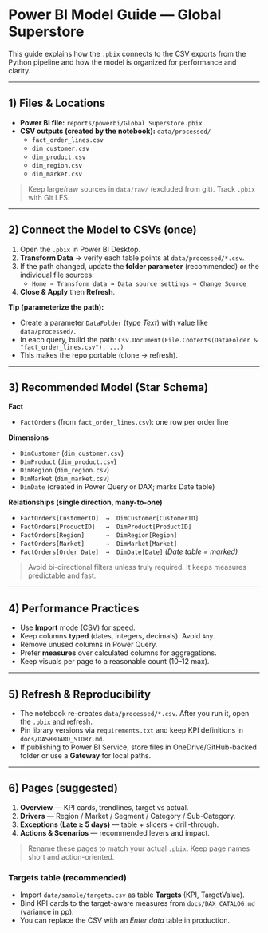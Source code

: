 # Power BI Model Guide — Global Superstore

This guide explains how the `.pbix` connects to the CSV exports from the Python pipeline and how the model is organized for performance and clarity.

---

## 1) Files & Locations

- **Power BI file:** `reports/powerbi/Global Superstore.pbix`
- **CSV outputs (created by the notebook):** `data/processed/`
  - `fact_order_lines.csv`
  - `dim_customer.csv`
  - `dim_product.csv`
  - `dim_region.csv`
  - `dim_market.csv`

> Keep large/raw sources in `data/raw/` (excluded from git). Track `.pbix` with Git LFS.

---

## 2) Connect the Model to CSVs (once)

1. Open the `.pbix` in Power BI Desktop.
2. **Transform Data** → verify each table points at `data/processed/*.csv`.
3. If the path changed, update the **folder parameter** (recommended) or the individual file sources:
   - `Home → Transform data → Data source settings → Change Source`
4. **Close & Apply** then **Refresh**.

**Tip (parameterize the path):**
- Create a parameter `DataFolder` (type *Text*) with value like `data/processed/`.
- In each query, build the path: `Csv.Document(File.Contents(DataFolder & "fact_order_lines.csv"), ...)`
- This makes the repo portable (clone → refresh).

---

## 3) Recommended Model (Star Schema)

**Fact**
- `FactOrders` (from `fact_order_lines.csv`): one row per order line

**Dimensions**
- `DimCustomer` (`dim_customer.csv`)
- `DimProduct` (`dim_product.csv`)
- `DimRegion` (`dim_region.csv`)
- `DimMarket` (`dim_market.csv`)
- `DimDate` (created in Power Query or DAX; marks Date table)

**Relationships (single direction, many-to-one)**
- `FactOrders[CustomerID]  →  DimCustomer[CustomerID]`
- `FactOrders[ProductID]   →  DimProduct[ProductID]`
- `FactOrders[Region]      →  DimRegion[Region]`
- `FactOrders[Market]      →  DimMarket[Market]`
- `FactOrders[Order Date]  →  DimDate[Date]`  *(Date table = marked)*

> Avoid bi-directional filters unless truly required. It keeps measures predictable and fast.

---

## 4) Performance Practices

- Use **Import** mode (CSV) for speed.
- Keep columns **typed** (dates, integers, decimals). Avoid `Any`.
- Remove unused columns in Power Query.
- Prefer **measures** over calculated columns for aggregations.
- Keep visuals per page to a reasonable count (10–12 max).

---

## 5) Refresh & Reproducibility

- The notebook re-creates `data/processed/*.csv`. After you run it, open the `.pbix` and refresh.
- Pin library versions via `requirements.txt` and keep KPI definitions in `docs/DASHBOARD_STORY.md`.
- If publishing to Power BI Service, store files in OneDrive/GitHub-backed folder or use a **Gateway** for local paths.

---

## 6) Pages (suggested)

1. **Overview** — KPI cards, trendlines, target vs actual.
2. **Drivers** — Region / Market / Segment / Category / Sub-Category.
3. **Exceptions (Late ≥ 5 days)** — table + slicers + drill-through.
4. **Actions & Scenarios** — recommended levers and impact.

> Rename these pages to match your actual `.pbix`. Keep page names short and action-oriented.



### Targets table (recommended)
- Import `data/sample/targets.csv` as table **Targets** (KPI, TargetValue).
- Bind KPI cards to the target-aware measures from `docs/DAX_CATALOG.md` (variance in pp).
- You can replace the CSV with an *Enter data* table in production.
